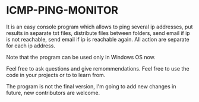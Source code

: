 # ICMP-PING-MONITOR
It is an easy console program which allows to ping several ip addresses, put results in separate txt files, distribute files between folders,  send email if ip is not reachable, send email if ip is reachable again. All action are separate for each ip address.

Note that the program can be used only in Windows OS now. 

Feel free to ask questions and give remommendations. Feel free to use the code in your projects or to to learn from.

The program is not the final version, I'm going to add new changes in future, new contributors are welcome.
